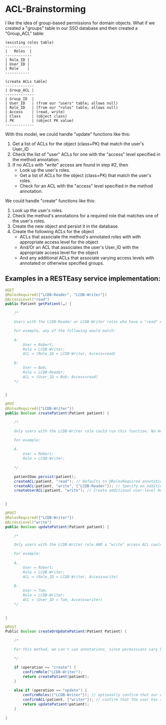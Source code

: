 ACL-Brainstorming
=================

I like the idea of group-based permissions for domain objects. What if we created a "groups" table in our SSO database and then created a "Group_ACL" table:

```
(existing roles table)
------------
|   Roles  |
------------
| Role_ID |
| User_ID |
| Role    |
-----------

(create ACLs table)
-------------
| Group_ACL |
-------------
| Group_ID  |
| User_ID   | (from our "users" table; allows null)
| Role_ID   | (from our "roles" table; allows null)
| Access    | (read, write)
| Class     | (object class)
| PK        | (object PK value)
-------------
```

With this model, we could handle "update" functions like this:

1.  Get a list of ACLs for the object (class+PK) that match the user's User_ID
2.  Check the list of "user" ACLs for one with the "access" level specified in the method annotation.
3.  If no ACLs with "write" access are found in step #2, then
    - Look up the user's roles.
    - Get a list of ACLs for the object (class+PK) that match the user's roles.
    - Check for an ACL with the "access" level specified in the method annotation.

We could handle "create" functions like this:

1. Look up the user's roles.
2. Check the method's annotations for a required role that matches one of the user's roles.
3. Create the new object and persist it in the database.
4. Create the following ACLs for the object
    - ACLs that associate the method's annotated roles with with appropriate access level for the object
    - And/Or an ACL that associates the user's User_ID with the appropriate access level for the object
    - And any additional ACLs that associate varying access levels with annotated or otherwise specified groups.


Examples in a RESTEasy service implementation:
-----------------------------------------------

```java
@GET
@RolesRequired({"LCDB-Reader", "LCDB-Writer"})
@AccessLevel("read")
public Patient getPatient(…) {

    /*

    Users with the LCDB-Reader or LCDB-Writer roles who have a "read" ACL could run this function

    For example, any of the following would match:
    
    A:
        User = Robert;
        Role = LCDB-Writer;
        ACL = (Role_ID = LCDB-Writer, Access=read)
    
    B:
        User = Bob;
        Role = LCDB-Reader;
        ACL = (User_ID = Bob; Access=read)
    */
    

}

@PUT
@RolesRequired({"LCDB-Writer"})
public Boolean createPatient(Patient patient) {

    /*

    Only users with the LCDB-Writer role could run this function. No ACL is required, since we're creating a new object that doesn't exist.

    For example:
    
    A.
        User = Robert;
        Role = LCDB-Writer;
    
    */

    patientDao.persist(patient);
    createACL(patient, "read"); // Defaults to @RolesRequired annotation's annotated roles.
    createACL(patient, "write", {"LCDB-Reader"}); // Specify an additional role with write access.
    createUserACL(patient, "write"); // Create additional user-level ACL
    

}

@POST
@RolesRequired({"LCDB-Writer"})
@AccessLevel("write")
public Boolean updatePatient(Patient patient) {

    /*

    Only users with the LCDB-Writer role AND a "write" access ACL could run this function.

    For example:
    
    A.
        User = Robert;
        Role = LCDB-Writer;
        ACL = (Role_ID = LCDB-Writer, Access=write)
    
    B.
        User = Tom;
        Role = LCDB-Writer;
        ACL = (User_ID = Tom, Access=writer)
    */
    

}

@POST
Public Boolean createOrUpdatePatient(Patient Patient) {

    /*

    For this method, we can't use annotations, since permissions vary based on the operation

    */

    if (operation == "create") {
        confirmRole("LCDB-Writer");
        return createPatient(patient);
    }
    
    else if (operation == "update") {
        confirmRoles({"LCDB-Writer"}); // optionally confirm that our user has a specific role or roles
        confirmACL(patient, {"writer"}); // confirm that the user has at least one ACL associated with his/her user and/or roles
        return updatePatient(patient);
    }
        
}    
```
